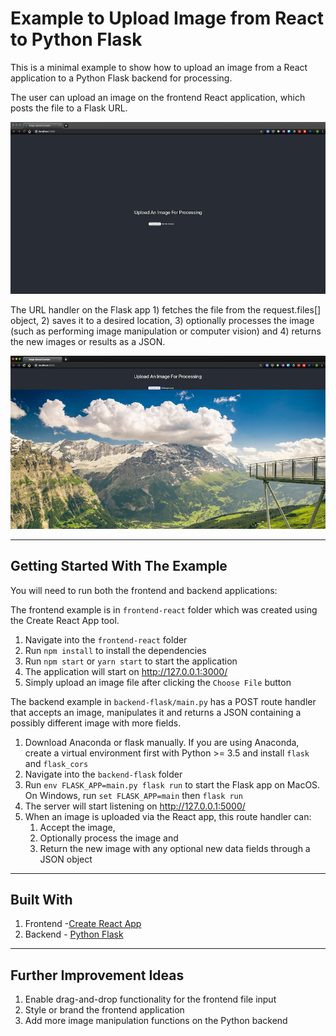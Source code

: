 # Example to Upload Image from React to Python Flask

This is a minimal example to show how to upload an image from a React application to a Python Flask backend for processing.

The user can upload an image on the frontend React application, which posts the file to a Flask URL. 

![Before upload](docs/before.png)

The URL handler on the Flask app 1) fetches the file from the request.files[] object, 2) saves it to a desired location, 3) optionally processes the image (such as performing image manipulation or computer vision) and 4) returns the new images or results as a JSON.

![After upload](docs/after.png)

---

## Getting Started With The Example

You will need to run both the frontend and backend applications:

The frontend example is in `frontend-react` folder which was created using the Create React App tool.
1. Navigate into the `frontend-react` folder
2. Run `npm install` to install the dependencies
3. Run `npm start` or `yarn start` to start the application
4. The application will start on http://127.0.0.1:3000/
5. Simply upload an image file after clicking the `Choose File` button

The backend example in `backend-flask/main.py` has a POST route handler that accepts an image, manipulates it and returns a JSON containing a possibly different image with more fields.

1. Download Anaconda or flask manually. If you are using Anaconda, create a virtual environment first with Python >= 3.5 and install `flask` and `flask_cors`
2. Navigate into the `backend-flask` folder
3. Run `env FLASK_APP=main.py flask run` to start the Flask app on MacOS. On Windows, run `set FLASK_APP=main` then `flask run`
4. The server will start listening on http://127.0.0.1:5000/ 
5. When an image is uploaded via the React app, this route handler can:
   1.  Accept the image, 
   2.  Optionally process the image and
   3.  Return the new image with any optional new data fields through a JSON object

---
## Built With
1. Frontend -[Create React App](https://github.com/facebook/create-react-app)
2. Backend - [Python Flask](https://palletsprojects.com/p/flask/)

---
## Further Improvement Ideas
1. Enable drag-and-drop functionality for the frontend file input
2. Style or brand the frontend application
3. Add more image manipulation functions on the Python backend